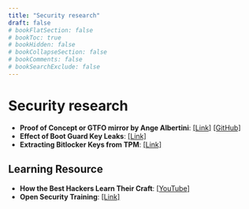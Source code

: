 ```yaml
---
title: "Security research"
draft: false
# bookFlatSection: false
# bookToc: true
# bookHidden: false
# bookCollapseSection: false
# bookComments: false
# bookSearchExclude: false
---
```



# Security research

- **Proof of Concept or GTFO mirror by Ange Albertini**: [[Link]](https://mastodon.social/@Ange) [[GitHub]](https://github.com/angea/pocorgtfo)
- **Effect of Boot Guard Key Leaks**: [[Link]](https://binarly.io/posts/Leaked_Intel_Boot_Guard_keys_What_happened_How_does_it_affect_the_software_supply_chain/index.html)
- **Extracting Bitlocker Keys from TPM**: [[Link]](https://pulsesecurity.co.nz/articles/TPM-sniffing)

## Learning Resource
- **How the Best Hackers Learn Their Craft**: [[YouTube]](https://www.youtube.com/watch?v=6vj96QetfTg)
- **Open Security Training**: [[Link]](https://p.ost2.fyi/)
